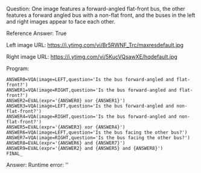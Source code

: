 Question: One image features a forward-angled flat-front bus, the other features a forward angled bus with a non-flat front, and the buses in the left and right images appear to face each other.

Reference Answer: True

Left image URL: https://i.ytimg.com/vi/Br5RWNF_Trc/maxresdefault.jpg

Right image URL: https://i.ytimg.com/vi/5KucVQsawXE/hqdefault.jpg

Program:

```
ANSWER0=VQA(image=LEFT,question='Is the bus forward-angled and flat-front?')
ANSWER1=VQA(image=RIGHT,question='Is the bus forward-angled and flat-front?')
ANSWER2=EVAL(expr='{ANSWER0} xor {ANSWER1}')
ANSWER3=VQA(image=LEFT,question='Is the bus forward-angled and non-flat-front?')
ANSWER4=VQA(image=RIGHT,question='Is the bus forward-angled and non-flat-front?')
ANSWER5=EVAL(expr='{ANSWER3} xor {ANSWER4}')
ANSWER6=VQA(image=LEFT,question='Is the bus facing the other bus?')
ANSWER7=VQA(image=RIGHT,question='Is the bus facing the other bus?')
ANSWER8=EVAL(expr='{ANSWER6} and {ANSWER7}')
ANSWER9=EVAL(expr='{ANSWER2} and {ANSWER5} and {ANSWER8}')
FINAL_
```
Answer: Runtime error: ''

